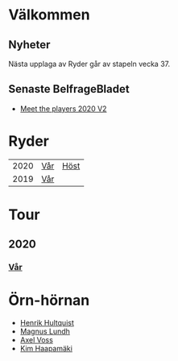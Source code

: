 # Välkommen

## Nyheter

Nästa upplaga av Ryder går av stapeln vecka 37.

## Senaste BelfrageBladet

- [Meet the players 2020 V2](https://vossaxel.github.io/inkomp/res/mtp2020H.pdf)

# Ryder

||||
|---|:---:|:---:|
| 2020 | [Vår](./ryder2020V.html) | [Höst](./ryder2020H.html) |
| 2019 | [Vår](./ryder2019V.html) |  |

# Tour

## 2020

### [Vår](./tour2020V.html)

# Örn-hörnan

- [Henrik Hultquist](./player.html)
- [Magnus Lundh](./player.html)
- [Axel Voss](./player.html)
- [Kim Haapamäki](./player.html)
